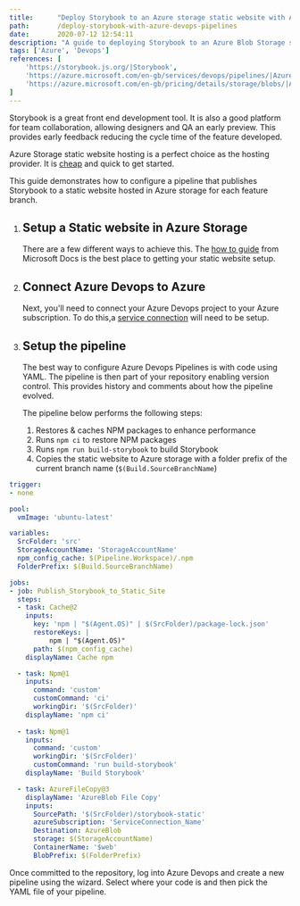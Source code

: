 ```yaml
---
title:      "Deploy Storybook to an Azure storage static website with Azure Devops Pipelines"
path:       /deploy-storybook-with-azure-devops-pipelines
date:       2020-07-12 12:54:11
description: "A guide to deploying Storybook to an Azure Blob Storage static website with Azure Devops Pipelines"
tags: ['Azure', 'Devops']
references: [
    'https://storybook.js.org/|Storybook',
    'https://azure.microsoft.com/en-gb/services/devops/pipelines/|Azure Devops Pipelines',
    'https://azure.microsoft.com/en-gb/pricing/details/storage/blobs/|Azure Storage Blobs Pricing'
]
---
```

Storybook is a great front end development tool. It is also a good platform for team
collaboration, allowing designers and QA an early preview. This provides early feedback
reducing the cycle time of the feature developed.

Azure Storage static website hosting is a perfect choice as the hosting
provider. It is [cheap](https://azure.microsoft.com/en-gb/pricing/details/storage/blobs/)
and quick to get started.

This guide demonstrates how to configure a pipeline that publishes Storybook to a static
website hosted in Azure storage for each feature branch.

<div class="list--nopadding list--h2">

1. ## Setup a Static website in Azure Storage
    There are a few different ways to achieve this. The [how to guide](https://docs.microsoft.com/en-us/azure/storage/blobs/storage-blob-static-website-how-to) from Microsoft Docs is the best place to getting your static website setup.

2. ## Connect Azure Devops to Azure
    Next, you'll need to connect your Azure Devops project to your Azure subscription. To do this,a  [service connection](https://docs.microsoft.com/en-us/azure/devops/pipelines/library/connect-to-azure?view=azure-devops) will need to be setup.

3. ## Setup the pipeline
    The best way to configure Azure Devops Pipelines is with code using YAML.
    The pipeline is then part of your repository enabling version control. This
    provides history and comments about how the pipeline evolved.

    <div class="list--reset">
  
    The pipeline below performs the following steps:
      1. Restores & caches NPM packages to enhance performance
      2. Runs `npm ci` to restore NPM packages
      3. Runs `npm run build-storybook` to build Storybook
      4. Copies the static website to Azure storage with a folder prefix of the current branch name (`$(Build.SourceBranchName`)

  </div>

```yml
trigger:
- none

pool:
  vmImage: 'ubuntu-latest'

variables:
  SrcFolder: 'src'
  StorageAccountName: 'StorageAccountName'
  npm_config_cache: $(Pipeline.Workspace)/.npm
  FolderPrefix: $(Build.SourceBranchName)

jobs:
- job: Publish_Storybook_to_Static_Site
  steps:
  - task: Cache@2
    inputs:
      key: 'npm | "$(Agent.OS)" | $(SrcFolder)/package-lock.json'
      restoreKeys: |
          npm | "$(Agent.OS)"
      path: $(npm_config_cache)
    displayName: Cache npm

  - task: Npm@1
    inputs:
      command: 'custom'
      customCommand: 'ci'
      workingDir: '$(SrcFolder)'
    displayName: 'npm ci'
      
  - task: Npm@1
    inputs:
      command: 'custom'
      workingDir: '$(SrcFolder)'
      customCommand: 'run build-storybook'
    displayName: 'Build Storybook'

  - task: AzureFileCopy@3
    displayName: 'AzureBlob File Copy'
    inputs:
      SourcePath: '$(SrcFolder)/storybook-static'
      azureSubscription: 'ServiceConnection_Name'
      Destination: AzureBlob
      storage: $(StorageAccountName)
      ContainerName: '$web'
      BlobPrefix: $(FolderPrefix)
```
</div>

  Once committed to the repository, log into Azure Devops and create
  a new pipeline using the wizard. Select where your code is and then
  pick the YAML file of your pipeline.
